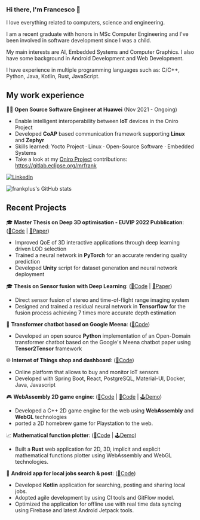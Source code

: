 ### Hi there, I'm Francesco 👋 

I love everything related to computers, science and engineering.

I am a recent graduate with honors in MSc Computer Engineering and I've been involved in software development since I was a child.

My main interests are AI, Embedded Systems and Computer Graphics. I also have some background in Android Development and Web Development.

I have experience in multiple programming languages such as: C/C++, Python, Java, Kotlin, Rust, JavaScript.

## My work experience
👨‍💻 **Open Source Software Engineer at Huawei** (Nov 2021 - Ongoing)
- Enable intelligent interoperability between **IoT** devices in the Oniro Project
- Developed **CoAP** based communication framework supporting **Linux** and **Zephyr**
- Skills learned: Yocto Project · Linux · Open-Source Software · Embedded Systems
- Take a look at my [Oniro Project](https://projects.eclipse.org/projects/oniro/who) contributions: https://gitlab.eclipse.org/mrfrank

[![Linkedin](https://img.shields.io/badge/-LinkedIn-blue?style=flat&logo=Linkedin&logoColor=white)](https://www.linkedin.com/in/francesco-pham-54128486/)

<!--
<a href="https://twitter.com/FrancescPham">
  <img align="left" alt="Anurag Hazra | Twitter" width="21px" src="https://raw.githubusercontent.com/anuraghazra/anuraghazra/master/assets/twitter.svg" />
</a>
-->

![frankplus's GitHub stats](https://github-readme-stats.vercel.app/api?username=frankplus&count_private=true&show_icons=true)

## Recent Projects
 🎓 **Master Thesis on Deep 3D optimisation - EUVIP 2022 Pubblication**: ([🔗Code](https://github.com/frankplus/Deep-3D-optimization) | [📄Paper](https://github.com/frankplus/Deep-3D-optimization/blob/master/EUVIP2022.pdf))
  - Improved QoE of 3D interactive applications through deep learning driven LOD selection
  - Trained a neural network in **PyTorch** for an accurate rendering quality prediction
  - Developed **Unity** script for dataset generation and neural network deployment

 🎓 **Thesis on Sensor fusion with Deep Learning**: ([🔗Code](https://github.com/frankplus/tof-stereo-fusion) | [📄Paper](https://github.com/frankplus/tof-stereo-fusion/raw/master/ToF-Stereo-Fusion-Thesis-Francesco-Pham-2019.pdf))
  - Direct sensor fusion of stereo and time-of-flight range imaging system
  - Designed and trained a residual neural network in **Tensorflow** for the fusion process achieving 7 times more accurate depth estimation

 💬 **Transformer chatbot based on Google Meena**: ([🔗Code](https://github.com/frankplus/meena-chatbot))
  - Developed an open source **Python** implementation of an Open-Domain transformer chatbot based on the Google's Meena chatbot paper using **Tensor2Tensor** framework

 🌐 **Internet of Things shop and dashboard**: ([🔗Code](https://github.com/lucamoroz/iot-dashboard))
  - Online platform that allows to buy and monitor IoT sensors
  - Developed with Spring Boot, React, PostgreSQL, Material-UI, Docker, Java, Javascript 

 🎮 **WebAssembly 2D game engine**: ([🔗Code](https://github.com/frankplus/JGE) | [🔗Code](https://github.com/frankplus/csweb) | [🕹️Demo](https://frankplus.github.io/))
  - Developed a C++ 2D game engine for the web using **WebAssembly** and **WebGL** technologies 
  - ported a 2D homebrew game for Playstation to the web.

 📈 **Mathematical function plotter**: ([🔗Code](https://github.com/Franciman/plasm) | [🕹️Demo](https://frankplus.github.io/plasm/))
  - Built a **Rust** web application for 2D, 3D, implicit and explicit mathematical functions plotter using WebAssembly and WebGL technologies.

 📱 **Android app for local jobs search & post**: ([🔗Code](https://github.com/nicomazz/LocalJobs))
  - Developed **Kotlin** application for searching, posting and sharing local jobs.
  - Adopted agile development by using CI tools and GitFlow model.
  - Optimized the application for offline use with real time data syncing using Firebase and latest Android Jetpack tools.
